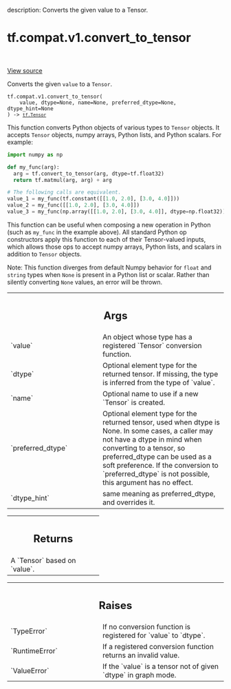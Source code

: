 description: Converts the given value to a Tensor.

<div itemscope itemtype="http://developers.google.com/ReferenceObject">
<meta itemprop="name" content="tf.compat.v1.convert_to_tensor" />
<meta itemprop="path" content="Stable" />
</div>

# tf.compat.v1.convert_to_tensor

<!-- Insert buttons and diff -->

<table class="tfo-notebook-buttons tfo-api nocontent" align="left">

</table>

<a target="_blank" class="external" href="/code/stable/tensorflow/python/framework/tensor_conversion.py">View source</a>



Converts the given `value` to a `Tensor`.


<pre class="devsite-click-to-copy prettyprint lang-py tfo-signature-link">
<code>tf.compat.v1.convert_to_tensor(
    value, dtype=None, name=None, preferred_dtype=None, dtype_hint=None
) -> <a href="../../../tf/Tensor.md"><code>tf.Tensor</code></a>
</code></pre>



<!-- Placeholder for "Used in" -->

This function converts Python objects of various types to `Tensor`
objects. It accepts `Tensor` objects, numpy arrays, Python lists,
and Python scalars. For example:

```python
import numpy as np

def my_func(arg):
  arg = tf.convert_to_tensor(arg, dtype=tf.float32)
  return tf.matmul(arg, arg) + arg

# The following calls are equivalent.
value_1 = my_func(tf.constant([[1.0, 2.0], [3.0, 4.0]]))
value_2 = my_func([[1.0, 2.0], [3.0, 4.0]])
value_3 = my_func(np.array([[1.0, 2.0], [3.0, 4.0]], dtype=np.float32))
```

This function can be useful when composing a new operation in Python
(such as `my_func` in the example above). All standard Python op
constructors apply this function to each of their Tensor-valued
inputs, which allows those ops to accept numpy arrays, Python lists,
and scalars in addition to `Tensor` objects.

Note: This function diverges from default Numpy behavior for `float` and
  `string` types when `None` is present in a Python list or scalar. Rather
  than silently converting `None` values, an error will be thrown.

<!-- Tabular view -->
 <table class="responsive fixed orange">
<colgroup><col width="214px"><col></colgroup>
<tr><th colspan="2"><h2 class="add-link">Args</h2></th></tr>

<tr>
<td>
`value`<a id="value"></a>
</td>
<td>
An object whose type has a registered `Tensor` conversion function.
</td>
</tr><tr>
<td>
`dtype`<a id="dtype"></a>
</td>
<td>
Optional element type for the returned tensor. If missing, the type
is inferred from the type of `value`.
</td>
</tr><tr>
<td>
`name`<a id="name"></a>
</td>
<td>
Optional name to use if a new `Tensor` is created.
</td>
</tr><tr>
<td>
`preferred_dtype`<a id="preferred_dtype"></a>
</td>
<td>
Optional element type for the returned tensor, used when
dtype is None. In some cases, a caller may not have a dtype in mind when
converting to a tensor, so preferred_dtype can be used as a soft
preference.  If the conversion to `preferred_dtype` is not possible, this
argument has no effect.
</td>
</tr><tr>
<td>
`dtype_hint`<a id="dtype_hint"></a>
</td>
<td>
same meaning as preferred_dtype, and overrides it.
</td>
</tr>
</table>



<!-- Tabular view -->
 <table class="responsive fixed orange">
<colgroup><col width="214px"><col></colgroup>
<tr><th colspan="2"><h2 class="add-link">Returns</h2></th></tr>
<tr class="alt">
<td colspan="2">
A `Tensor` based on `value`.
</td>
</tr>

</table>



<!-- Tabular view -->
 <table class="responsive fixed orange">
<colgroup><col width="214px"><col></colgroup>
<tr><th colspan="2"><h2 class="add-link">Raises</h2></th></tr>

<tr>
<td>
`TypeError`<a id="TypeError"></a>
</td>
<td>
If no conversion function is registered for `value` to `dtype`.
</td>
</tr><tr>
<td>
`RuntimeError`<a id="RuntimeError"></a>
</td>
<td>
If a registered conversion function returns an invalid value.
</td>
</tr><tr>
<td>
`ValueError`<a id="ValueError"></a>
</td>
<td>
If the `value` is a tensor not of given `dtype` in graph mode.
</td>
</tr>
</table>

